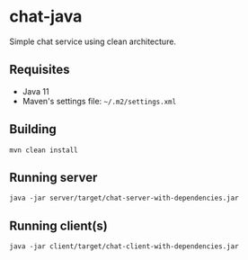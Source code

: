 # chat-java
Simple chat service using clean architecture.

## Requisites

* Java 11
* Maven's settings file: `~/.m2/settings.xml`

## Building 

```
mvn clean install
```

## Running server

```
java -jar server/target/chat-server-with-dependencies.jar
```

## Running client(s)

```
java -jar client/target/chat-client-with-dependencies.jar
```